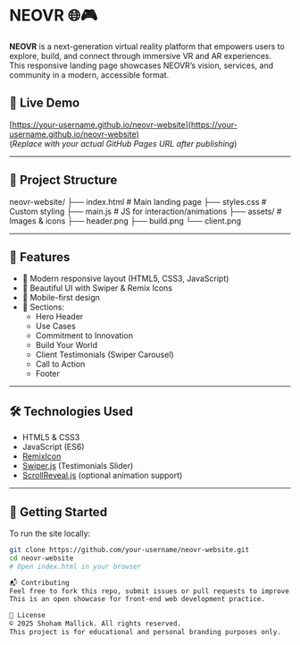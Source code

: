# NEOVR 🌐🎮

**NEOVR** is a next-generation virtual reality platform that empowers users to explore, build, and connect through immersive VR and AR experiences.  
This responsive landing page showcases NEOVR’s vision, services, and community in a modern, accessible format.

## 🌟 Live Demo
[https://your-username.github.io/neovr-website](https://your-username.github.io/neovr-website)  
(*Replace with your actual GitHub Pages URL after publishing*)

---

## 📁 Project Structure

neovr-website/
├── index.html # Main landing page
├── styles.css # Custom styling
├── main.js # JS for interaction/animations
├── assets/ # Images & icons
    ├── header.png
    ├── build.png
    └── client.png


---

## 🔧 Features

- 🚀 Modern responsive layout (HTML5, CSS3, JavaScript)
- 🎨 Beautiful UI with Swiper & Remix Icons
- 📱 Mobile-first design
- 🧠 Sections:
  - Hero Header
  - Use Cases
  - Commitment to Innovation
  - Build Your World
  - Client Testimonials (Swiper Carousel)
  - Call to Action
  - Footer

---

## 🛠️ Technologies Used

- HTML5 & CSS3
- JavaScript (ES6)
- [RemixIcon](https://remixicon.com/)
- [Swiper.js](https://swiperjs.com/) (Testimonials Slider)
- [ScrollReveal.js](https://scrollrevealjs.org/) (optional animation support)

---

## 🚀 Getting Started

To run the site locally:

```bash
git clone https://github.com/your-username/neovr-website.git
cd neovr-website
# Open index.html in your browser

📬 Contributing
Feel free to fork this repo, submit issues or pull requests to improve the project.
This is an open showcase for front-end web development practice.

📄 License
© 2025 Shoham Mallick. All rights reserved.
This project is for educational and personal branding purposes only.

